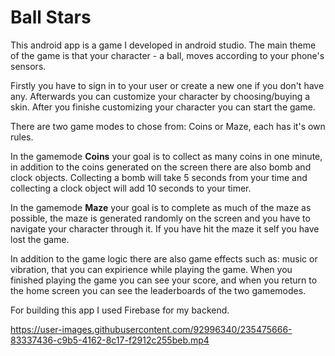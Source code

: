 # Ball Stars
This android app is a game I developed in android studio. The main theme of the game is that your character - a ball, moves according to your phone's sensors.

Firstly you have to sign in to your user or create a new one if you don't have any. Afterwards you can customize your character by choosing/buying a skin. 
After you finishe customizing your character you can start the game. 

There are two game modes to chose from: Coins or Maze, each has it's own rules. 

In the gamemode **Coins** your goal is to collect as many coins in one minute, in addition to the coins generated on the screen there are also bomb and clock objects. Collecting a bomb will take 5 seconds from your time and collecting a clock object will add 10 seconds to your timer. 

In the gamemode **Maze** your goal is to complete as much of the maze as possible, the maze is generated randomly on the screen and you have to navigate your character through it. If you have hit the maze it self you have lost the game. 

In addition to the game logic there are also game effects such as: music or vibration, that you can expirience while playing the game.
When you finished playing the game you can see your score, and when you return to the home screen you can see the leaderboards of the two gamemodes.

For building this app I used Firebase for my backend. 

https://user-images.githubusercontent.com/92996340/235475666-83337436-c9b5-4162-8c17-f2912c255beb.mp4

